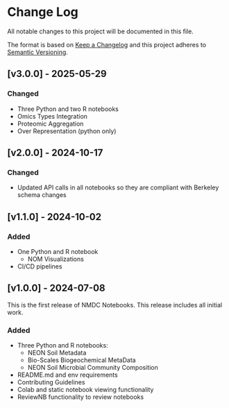 # Change Log
All notable changes to this project will be documented in this file.
 
The format is based on [Keep a Changelog](http://keepachangelog.com/)
and this project adheres to [Semantic Versioning](http://semver.org/).

## [v3.0.0] - 2025-05-29

### Changed
- Three Python and two R notebooks
 - Omics Types Integration
 - Proteomic Aggregation
 - Over Representation (python only)

## [v2.0.0] - 2024-10-17

### Changed
- Updated API calls in all notebooks so they are compliant with Berkeley schema changes

## [v1.1.0] - 2024-10-02

### Added
- One Python and R notebook
  - NOM Visualizations
- CI/CD pipelines

## [v1.0.0] - 2024-07-08
 
This is the first release of NMDC Notebooks. This release includes all 
initial work.
 
### Added
- Three Python and R notebooks:
   - NEON Soil Metadata
   - Bio-Scales Biogeochemical MetaData
  - NEON Soil Microbial Community Composition
- README.md and env requirements
- Contributing Guidelines
- Colab and static notebook viewing functionality
- ReviewNB functionality to review notebooks

 

